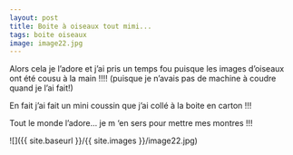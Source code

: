 ```yaml
---
layout: post
title: Boite à oiseaux tout mimi...
tags: boite oiseaux
image: image22.jpg
---
```

Alors cela je l’adore et j’ai pris un temps fou puisque les images d’oiseaux ont été cousu à la main !!!! (puisque je n’avais pas de machine à coudre quand je l’ai fait!)

En fait j’ai fait un mini coussin que j’ai collé à la boite en carton !!!

Tout le monde l’adore… je m ‘en sers pour mettre mes montres !!!

![]({{ site.baseurl }}/{{ site.images }}/image22.jpg)
